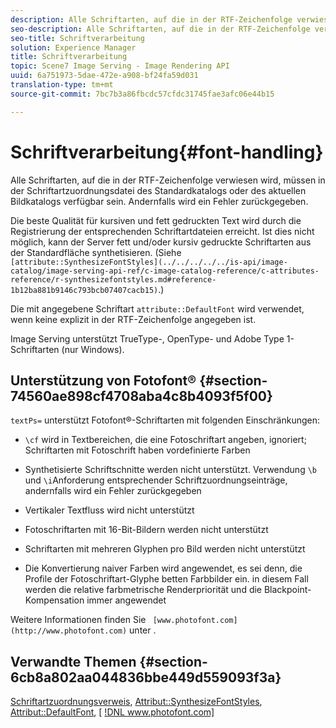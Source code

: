 ```yaml
---
description: Alle Schriftarten, auf die in der RTF-Zeichenfolge verwiesen wird, müssen in der Schriftartzuordnungsdatei des Standardkatalogs oder des aktuellen Bildkatalogs verfügbar sein. Andernfalls wird ein Fehler zurückgegeben.
seo-description: Alle Schriftarten, auf die in der RTF-Zeichenfolge verwiesen wird, müssen in der Schriftartzuordnungsdatei des Standardkatalogs oder des aktuellen Bildkatalogs verfügbar sein. Andernfalls wird ein Fehler zurückgegeben.
seo-title: Schriftverarbeitung
solution: Experience Manager
title: Schriftverarbeitung
topic: Scene7 Image Serving - Image Rendering API
uuid: 6a751973-5dae-472e-a908-bf24fa59d031
translation-type: tm+mt
source-git-commit: 7bc7b3a86fbcdc57cfdc31745fae3afc06e44b15

---
```



# Schriftverarbeitung{#font-handling}

Alle Schriftarten, auf die in der RTF-Zeichenfolge verwiesen wird, müssen in der Schriftartzuordnungsdatei des Standardkatalogs oder des aktuellen Bildkatalogs verfügbar sein. Andernfalls wird ein Fehler zurückgegeben.

Die beste Qualität für kursiven und fett gedruckten Text wird durch die Registrierung der entsprechenden Schriftartdateien erreicht. Ist dies nicht möglich, kann der Server fett und/oder kursiv gedruckte Schriftarten aus der Standardfläche synthetisieren. (Siehe ` [attribute::SynthesizeFontStyles](../../../../../is-api/image-catalog/image-serving-api-ref/c-image-catalog-reference/c-attributes-reference/r-synthesizefontstyles.md#reference-1b12ba881b9146c793bcb07407cacb15)`.)

Die mit angegebene Schriftart `attribute::DefaultFont` wird verwendet, wenn keine explizit in der RTF-Zeichenfolge angegeben ist.

Image Serving unterstützt TrueType-, OpenType- und Adobe Type 1-Schriftarten (nur Windows).

## Unterstützung von Fotofont® {#section-74560ae898cf4708aba4c8b4093f5f00}

`textPs=` unterstützt Fotofont®-Schriftarten mit folgenden Einschränkungen:

* `\cf` wird in Textbereichen, die eine Fotoschriftart angeben, ignoriert; Schriftarten mit Fotoschrift haben vordefinierte Farben
* Synthetisierte Schriftschnitte werden nicht unterstützt. Verwendung `\b` und `\i`Anforderung entsprechender Schriftzuordnungseinträge, andernfalls wird ein Fehler zurückgegeben

* Vertikaler Textfluss wird nicht unterstützt
* Fotoschriftarten mit 16-Bit-Bildern werden nicht unterstützt
* Schriftarten mit mehreren Glyphen pro Bild werden nicht unterstützt
* Die Konvertierung naiver Farben wird angewendet, es sei denn, die Profile der Fotoschriftart-Glyphe betten Farbbilder ein. in diesem Fall werden die relative farbmetrische Renderpriorität und die Blackpoint-Kompensation immer angewendet

Weitere Informationen finden Sie ` [www.photofont.com](http://www.photofont.com)` unter .

## Verwandte Themen {#section-6cb8a802aa044836bbe449d559093f3a}

[Schriftartzuordnungsverweis](../../../../../is-api/image-catalog/image-serving-api-ref/c-image-catalog-reference/c-font-map-reference/c-font-map-reference.md#concept-f81f319d03c646c5a8ef87b3277dd37d), [Attribut::SynthesizeFontStyles](../../../../../is-api/image-catalog/image-serving-api-ref/c-image-catalog-reference/c-attributes-reference/r-synthesizefontstyles.md#reference-1b12ba881b9146c793bcb07407cacb15), [Attribut::DefaultFont](../../../../../is-api/image-catalog/image-serving-api-ref/c-image-catalog-reference/c-attributes-reference/r-defaultfont.md#reference-48b763ac254545e89a25c76ff7581107), [ [!DNL www.photofont.com] ](http://www.photofont.com)
